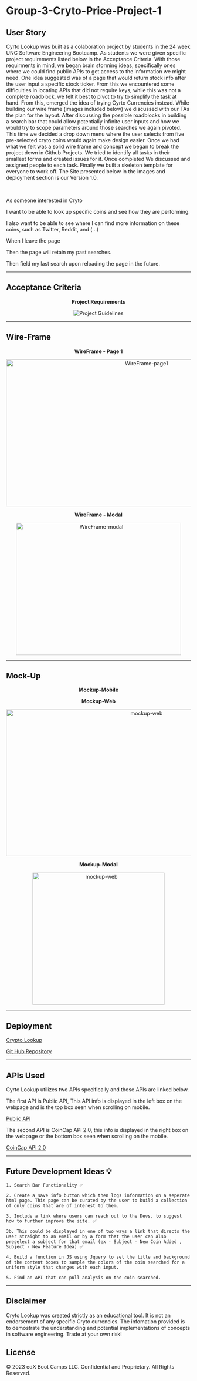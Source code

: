 # Group-3-Cryto-Price-Project-1

## User Story


Cyrto Lookup was built as a colaboration project by students in the 24 week UNC Software Engineering Bootcamp. As students we were given specific project requirements listed below in the Acceptance Criteria. With those requirments in mind, we began brain storming ideas, specifically ones where we could find public APIs to get access to the information we might need. One idea suggested was of a page that would return stock info after the user input a specific stock ticker. From this we encountered some difficulties in locating APIs that did not require keys, while this was not a complete roadblock, we felt it best to pivot to try to simplify the task at hand. From this, emerged the idea of trying Cyrto Currencies instead. While building our wire frame (images included below) we discussed with our TAs the plan for the layout. After discussing the possible roadblocks in building a search bar that could allow potentially infinite user inputs and how we would try to scope parameters around those searches we again pivoted. This time we decided a drop down menu where the user  selects from five pre-selected cryto coins would again make design easier. Once we had what we felt was a solid wire frame and concept we began to break the project down in Github Projects. We tried to identify all tasks in their smallest forms and created issues for it. Once completed We discussed and assigned people to each task. Finally we built a skeleton template for everyone to work off. The Site presented below in the images and deployment section is our Version 1.0. 




<br>

As someone interested in Cryto 

I want to be able to look up specific coins and see how they are performing. 

I also want to be able to see where I can find more information on these coins, such as Twitter, Reddit, and (...)

When I leave the page 

Then the page will retain my past searches.

Then field my last search upon reloading the page in the future.

---
## Acceptance Criteria

<strong><p align="center">
Project Requirements
</p></strong>
<p align="center">
    <img src="./assets/guidelines-project1.PNG" alt="Project Guidelines">
</p>

---
## Wire-Frame

<strong><p align="center">
WireFrame - Page 1
</p></strong>

<p align="center">
    <img src="./assets/wireframe-p1.PNG" width="750" height="400" alt="WireFrame-page1">
</p>

<strong><p align="center">
WireFrame - Modal
</p></strong>

<p align="center">
    <img src="./assets/wireFrame-modal.PNG" width="450" height="360" alt="WireFrame-modal">
</p>

---
## Mock-Up

<strong><p align="center">
Mockup-Mobile
</p></strong>



<strong><p align="center">
Mockup-Web
</p></strong>

<p align="center">
    <img src="./assets/webpage-deployment.png"width="750" height="400" alt="mockup-web">
</p>

<strong><p align="center">
Mockup-Modal
</p></strong>

<p align="center">
    <img src="./assets/modal-deployment.PNG" width="360" height="360" alt="mockup-web">
</p>


---

## Deployment 

[Crypto Lookup](https://a-witthohn.github.io/Group-3-Crypto-Price-Project-1)

[Git Hub Repository](https://github.com/A-Witthohn/Group-3-Crypto-Price-Project-1)


---
## APIs Used

Cyrto Lookup utilizes two APIs specifically and those APIs are linked below.


The first API is Public API, This API info is displayed in the left box on the webpage and is the top box seen when scrolling on mobile.

[Public API](https://documenter.getpostman.com/view/5734027/RzZ6Hzr3?version=latest)

The second API is CoinCap API 2.0, this info is displayed in the right box on the webpage or the bottom box seen when scrolling on the mobile.

[CoinCap API 2.0](https://docs.coincap.io/#ee0c0be6-513f-4466-bbb0-2016add462e9)

---
## Future Development Ideas 💡


    1. Search Bar Functionality ✅

    2. Create a save info button which then logs information on a seperate html page. This page can be curated by the user to build a collection of only coins that are of interest to them. 

    3. Include a link where users can reach out to the Devs. to suggest how to further improve the site. ✅

    3b. This could be displayed in one of two ways a link that directs the user straight to an email or by a form that the user can also preselect a subject for that email (ex - Subject - New Coin Added , Subject - New Feature Idea) ✅

    4. Build a function in JS using Jquery to set the title and background of the content boxes to sample the colors of the coin searched for a uniform style that changes with each input. 

    5. Find an API that can pull analysis on the coin searched. 

---
## Disclaimer


Cryto Lookup was created strictly as an educational tool. It is not an endorsement of any specific Cryto currencies. The infomation provided is to demostrate the understanding and potential implementations of concepts in software engineering. Trade at your own risk!

## License


© 2023 edX Boot Camps LLC. Confidential and Proprietary. All Rights Reserved.
